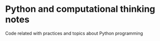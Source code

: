 # Python and computational thinking notes
Code related with practices and topics about Python programming
